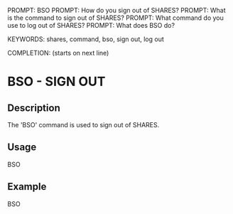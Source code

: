 PROMPT: BSO
PROMPT: How do you sign out of SHARES?
PROMPT: What is the command to sign out of SHARES?
PROMPT: What command do you use to log out of SHARES?
PROMPT: What does BSO do?

KEYWORDS: shares, command, bso, sign out, log out

COMPLETION: (starts on next line)
# BSO - SIGN OUT

## Description
The 'BSO' command is used to sign out of SHARES.

## Usage
BSO

## Example
BSO
